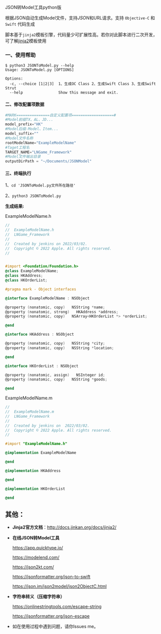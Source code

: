 JSON转Model工具python版

根据JSON自动生成Model文件，支持*JSON*和URL请求。支持 `Objective-C` 和 `Swift` 代码生成

脚本基于`jinja2`模板引擎，代码量少可扩展性高。若你对此脚本进行二次开发，可了解[jinja2](http://docs.jinkan.org/docs/jinja2/)模板使用

### 一、使用帮助

```shell
$ python3 JSONToModel.py --help
Usage: JSONToModel.py [OPTIONS]

Options:
  -c, --choice [1|2|3]  1、生成OC Class 2、生成Swift Class 3、生成Swift Strut
  --help                Show this message and exit.
```



#### 二、修改配置项数据

```python
#MARK===============自定义配置项===================#
#Model前缀TX、AL、JD...
model_prefix="HK"
#Model后缀-Model、Item...
model_suffix=""
#Model文件名称
rootModelName="ExampleModelName"
#Taget工程名
TARGET_NAME="LNGame_Framework"
#Model文件输出目录
outputDirPath = "~/Documents/JSONModel"
```



#### 三、终端执行

1、`cd 'JSONToModel.py文件所在路径'`

2、`python3 JSONToModel.py`



**生成结果:**

ExampleModelName.h

```objective-c
//
//  ExampleModelName.h
//  LNGame_Framework
//
//  Created by jenkins on 2022/03/02.
//  Copyright © 2022 Apple. All rights reserved.
//


#import <Foundation/Foundation.h>
@class ExampleModelName;
@class HKAddress;
@class HKOrderList;

#pragma mark - Object interfaces

@interface ExampleModelName : NSObject 

@property (nonatomic, copy)   NSString *name;
@property (nonatomic, strong)   HKAddress *address;
@property (nonatomic, copy)   NSArray<HKOrderList *> *orderList;

@end

@interface HKAddress : NSObject 

@property (nonatomic, copy)   NSString *city;
@property (nonatomic, copy)   NSString *location;

@end

@interface HKOrderList : NSObject 

@property (nonatomic, assign)   NSInteger id;
@property (nonatomic, copy)   NSString *goods;

@end
```



ExampleModelName.m

```objective-c
//
//  ExampleModelName.m
//  LNGame_Framework
//
//  Created by jenkins on  2022/03/02.
//  Copyright © 2022 Apple. All rights reserved.
//

#import "ExampleModelName.h"

@implementation ExampleModelName

@end

@implementation HKAddress

@end

@implementation HKOrderList

@end
```



## 其他：

- **Jinja2官方文档**：http://docs.jinkan.org/docs/jinja2/

- **在线JSON转Model工具**

  https://app.quicktype.io/

  https://modelend.com/

  https://json2kt.com/

  https://jsonformatter.org/json-to-swift

  https://json.im/json2model/json2ObjectC.html

  

- **字符串转义（压缩字符串）**

  https://onlinestringtools.com/escape-string

  https://jsonformatter.org/json-escape

- 如在使用过程中遇到问题，请你Issues me。

